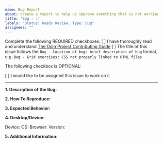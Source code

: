 ```yaml
---
name: Bug Report
about: Create a report to help us improve something that is not working correctly
title: "Bug - :"
labels: "Status: Needs Review, Type: Bug"
assignees: ""
---
```


<!-- Thank you for taking the time to submit a bug report to The Odin Project. In order to get issues closed in a reasonable amount of time, you must include a baseline of information about the bug in question. Please read this template in its entirety before filling it out to ensure that it is filled out correctly. -->

Complete the following REQUIRED checkboxes:
 [ ] I have thoroughly read and understand [The Odin Project Contributing Guide](https://github.com/TheOdinProject/.github/blob/main/CONTRIBUTING.md)
 [ ] The title of this issue follows the `Bug - location of bug: brief description of bug` format, e.g. `Bug - Grid exercises: CSS not properly linked to HTML files`

The following checkbox is OPTIONAL:
<!-- Completing this checkbox does not guarantee you will be assigned this issue, but rather lets us know you are interested in working on it. -->
 [ ] I would like to be assigned this issue to work on it

<hr>

**1. Description of the Bug:**
<!-- A clear and concise description of what the bug is. Include any screenshots that may help show the bug in action. -->


**2. How To Reproduce:**
<!--
What steps one might need to take in order to reproduce this bug, e.g.:
1. Log in
2. Visit a lesson page
3. Click the complete button
4. The complete button does not update
-->


**3. Expected Behavior:**
<!--
A brief description of what you expected to happen, e.g.:
1. Log in
2. Visit a lesson page
3. Click the complete button
4. The complete button updates correctly
 -->


**4. Desktop/Device:**
<!-- The more information you are able to provide, the better. -->
 Device: <!-- [e.g. iPhone6] -->
 OS: <!-- [e.g. iOS] -->
 Browser: <!-- [e.g. chrome, safari] -->
 Version: <!-- [e.g. 22] -->

**5. Additional Information:**
<!-- Any additional information about the bug. -->

